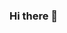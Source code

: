 ### Hi there 👋

<!--
(https://ko-fi.com/img/githubbutton_sm.svg)](https://ko-fi.com/T6T7FJN83)
--> 
